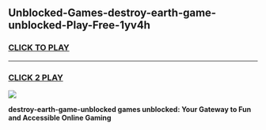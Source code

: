 
## Unblocked-Games-destroy-earth-game-unblocked-Play-Free-1yv4h
<h3>
<a href="https://premium76.site?title=destroy-earth-game-unblocked&ref=18A1">CLICK TO PLAY</a></h3>
<hr>

<h3>
<a href="https://premium76.site?title=destroy-earth-game-unblocked&ref=18A1">CLICK 2 PLAY</a>
  
</h3>

<a href="https://premium76.site?title=destroy-earth-game-unblocked&ref=18A1"><img src="https://clearcache.store/games.png"></a>


**destroy-earth-game-unblocked games unblocked: Your Gateway to Fun and Accessible Online Gaming**
